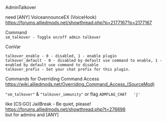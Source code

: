 AdminTalkover  
  
need [ANY] VoiceannounceEX (VoiceHook)  
https://forums.alliedmods.net/showthread.php?p=2177167?p=2177167  
    
Command  
`sm_talkover - Toggle on/off admin talkover`

ConVar  
```
talkover_enable - 0 - disabled, 1 - enable plugin
talkover_default - 0 - disabled by default use command to enable, 1 - enabled by default use command to disable
talkover_prefix - Set your chat prefix for this plugin.
```

  
Commands for Overriding Command Access  
https://wiki.alliedmods.net/Overriding_Command_Access_(SourceMod)  
  
`"sm_talkover"` & `"talkover_immunity"` or flag `ADMFLAG_CHAT	'j'`  
  
  
like [CS:GO] JailBreak - Be quiet, please!  
https://forums.alliedmods.net/showthread.php?t=276696  
but for admins and [ANY]  
